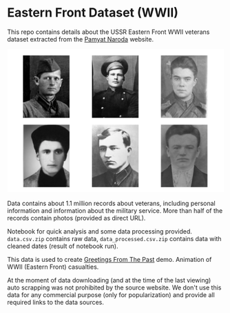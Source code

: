 # Eastern Front Dataset (WWII)

This repo contains details about the USSR Eastern Front WWII veterans dataset extracted from the [Pamyat Naroda](https://foto.pamyat-naroda.ru) website.

![Example Photos Image](example.png)

Data contains about 1.1 million records about veterans, including personal information and information about the military service. More than half of the records contain photos (provided as direct URL).

Notebook for quick analysis and some data processing provided. `data.csv.zip` contains raw data, `data_processed.csv.zip` contains data with cleaned dates (result of notebook run).

This data is used to create [Greetings From The Past](https://greetingsfromthepast.net) demo. Animation of WWII (Eastern Front) casualties.

At the moment of data downloading (and at the time of the last viewing) auto scrapping was not prohibited by the source website. We don't use this data for any commercial purpose (only for popularization) and provide all required links to the data sources.
